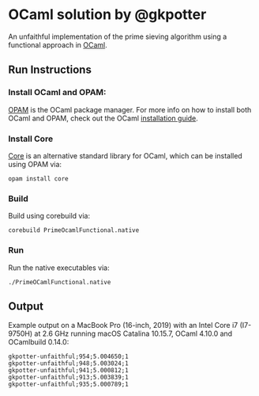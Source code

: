 # OCaml solution by @gkpotter

An unfaithful implementation of the prime sieving algorithm using a functional approach in [OCaml](https://ocaml.org).

## Run Instructions
### Install OCaml and OPAM:

[OPAM](https://opam.ocaml.org) is the OCaml package manager. For more info on how to install both OCaml and OPAM, check out the OCaml [installation guide](https://ocaml.org/docs/install.html).

### Install Core
[Core](https://opensource.janestreet.com/core/) is an alternative standard library for OCaml, which can be installed using OPAM via:
```
opam install core
```
### Build
Build using corebuild via:
```
corebuild PrimeOcamlFunctional.native
```
### Run
Run the native executables via:
```
./PrimeOCamlFunctional.native
```
## Output
Example output on a MacBook Pro (16-inch, 2019) with an Intel Core i7 (I7-9750H) at 2.6 GHz running macOS Catalina 10.15.7, OCaml 4.10.0 and OCamlbuild 0.14.0:
```
gkpotter-unfaithful;954;5.004650;1
gkpotter-unfaithful;948;5.003024;1
gkpotter-unfaithful;941;5.000812;1
gkpotter-unfaithful;913;5.003839;1
gkpotter-unfaithful;935;5.000789;1
```